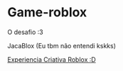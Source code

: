 # Game-roblox
O desafio :3

JacaBlox (Eu tbm não entendi kskks)

[Experiencia Criativa Roblox :D](https://www.roblox.com/games/12255070539/Game) 
